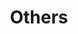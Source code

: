 ---
parent: Slots
grand_parent: Browse Biolink Model
title: Others
has_children: true
nav_order: 3
layout: default
---